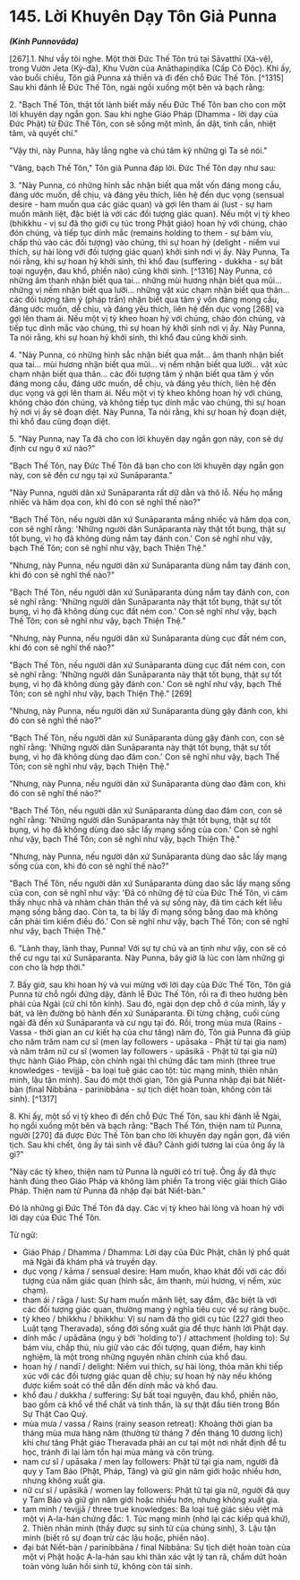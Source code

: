 # 145. Lời Khuyên Dạy Tôn Giả Punna
***(Kinh Punnovāda)***

[267].1. Như vầy tôi nghe. Một thời Đức Thế Tôn trú tại Sāvatthī (Xá-vệ), trong Vườn Jeta (Kỳ-đà), Khu Vườn của Anāthapiṇḍika (Cấp Cô Độc). Khi ấy, vào buổi chiều, Tôn giả Punna xả thiền và đi đến chỗ Đức Thế Tôn. [^1315] Sau khi đảnh lễ Đức Thế Tôn, ngài ngồi xuống một bên và bạch rằng:

2\. "Bạch Thế Tôn, thật tốt lành biết mấy nếu Đức Thế Tôn ban cho con một lời khuyên dạy ngắn gọn. Sau khi nghe Giáo Pháp (Dhamma - lời dạy của Đức Phật) từ Đức Thế Tôn, con sẽ sống một mình, ẩn dật, tinh cần, nhiệt tâm, và quyết chí."

"Vậy thì, này Punna, hãy lắng nghe và chú tâm kỹ những gì Ta sẽ nói."

"Vâng, bạch Thế Tôn," Tôn giả Punna đáp lời. Đức Thế Tôn dạy như sau:

3\. "Này Punna, có những hình sắc nhận biết qua mắt vốn đáng mong cầu, đáng ước muốn, dễ chịu, và đáng yêu thích, liên hệ đến dục vọng (sensual desire - ham muốn qua các giác quan) và gợi lên tham ái (lust - sự ham muốn mãnh liệt, đặc biệt là với các đối tượng giác quan). Nếu một vị tỳ kheo (bhikkhu - vị sư đã thọ giới cụ túc trong Phật giáo) hoan hỷ với chúng, chào đón chúng, và tiếp tục dính mắc (remains holding to them - sự bám víu, chấp thủ vào các đối tượng) vào chúng, thì sự hoan hỷ (delight - niềm vui thích, sự hài lòng với đối tượng giác quan) khởi sinh nơi vị ấy. Này Punna, Ta nói rằng, khi sự hoan hỷ khởi sinh, thì khổ đau (suffering - dukkha - sự bất toại nguyện, đau khổ, phiền não) cũng khởi sinh. [^1316] Này Punna, có những âm thanh nhận biết qua tai... những mùi hương nhận biết qua mũi... những vị nếm nhận biết qua lưỡi... những vật xúc chạm nhận biết qua thân... các đối tượng tâm ý (pháp trần) nhận biết qua tâm ý vốn đáng mong cầu, đáng ước muốn, dễ chịu, và đáng yêu thích, liên hệ đến dục vọng [268] và gợi lên tham ái. Nếu một vị tỳ kheo hoan hỷ với chúng, chào đón chúng, và tiếp tục dính mắc vào chúng, thì sự hoan hỷ khởi sinh nơi vị ấy. Này Punna, Ta nói rằng, khi sự hoan hỷ khởi sinh, thì khổ đau cũng khởi sinh.

4\. "Này Punna, có những hình sắc nhận biết qua mắt... âm thanh nhận biết qua tai... mùi hương nhận biết qua mũi... vị nếm nhận biết qua lưỡi... vật xúc chạm nhận biết qua thân... các đối tượng tâm ý nhận biết qua tâm ý vốn đáng mong cầu, đáng ước muốn, dễ chịu, và đáng yêu thích, liên hệ đến dục vọng và gợi lên tham ái. Nếu một vị tỳ kheo không hoan hỷ với chúng, không chào đón chúng, và không tiếp tục dính mắc vào chúng, thì sự hoan hỷ nơi vị ấy sẽ đoạn diệt. Này Punna, Ta nói rằng, khi sự hoan hỷ đoạn diệt, thì khổ đau cũng đoạn diệt.

5\. "Này Punna, nay Ta đã cho con lời khuyên dạy ngắn gọn này, con sẽ dự định cư ngụ ở xứ nào?"

"Bạch Thế Tôn, nay Đức Thế Tôn đã ban cho con lời khuyên dạy ngắn gọn này, con sẽ đến cư ngụ tại xứ Sunāparanta."

"Này Punna, người dân xứ Sunāparanta rất dữ dằn và thô lỗ. Nếu họ mắng nhiếc và hăm dọa con, khi đó con sẽ nghĩ thế nào?"

"Bạch Thế Tôn, nếu người dân xứ Sunāparanta mắng nhiếc và hăm dọa con, con sẽ nghĩ rằng: 'Những người dân Sunāparanta này thật tốt bụng, thật sự tốt bụng, vì họ đã không dùng nắm tay đánh con.' Con sẽ nghĩ như vậy, bạch Thế Tôn; con sẽ nghĩ như vậy, bạch Thiện Thệ."

"Nhưng, này Punna, nếu người dân xứ Sunāparanta dùng nắm tay đánh con, khi đó con sẽ nghĩ thế nào?"

"Bạch Thế Tôn, nếu người dân xứ Sunāparanta dùng nắm tay đánh con, con sẽ nghĩ rằng: 'Những người dân Sunāparanta này thật tốt bụng, thật sự tốt bụng, vì họ đã không dùng cục đất ném con.' Con sẽ nghĩ như vậy, bạch Thế Tôn; con sẽ nghĩ như vậy, bạch Thiện Thệ."

"Nhưng, này Punna, nếu người dân xứ Sunāparanta dùng cục đất ném con, khi đó con sẽ nghĩ thế nào?"

"Bạch Thế Tôn, nếu người dân xứ Sunāparanta dùng cục đất ném con, con sẽ nghĩ rằng: 'Những người dân Sunāparanta này thật tốt bụng, thật sự tốt bụng, vì họ đã không dùng gậy đánh con.' Con sẽ nghĩ như vậy, bạch Thế Tôn; con sẽ nghĩ như vậy, bạch Thiện Thệ." [269]

"Nhưng, này Punna, nếu người dân xứ Sunāparanta dùng gậy đánh con, khi đó con sẽ nghĩ thế nào?"

"Bạch Thế Tôn, nếu người dân xứ Sunāparanta dùng gậy đánh con, con sẽ nghĩ rằng: 'Những người dân Sunāparanta này thật tốt bụng, thật sự tốt bụng, vì họ đã không dùng dao đâm con.' Con sẽ nghĩ như vậy, bạch Thế Tôn; con sẽ nghĩ như vậy, bạch Thiện Thệ."

"Nhưng, này Punna, nếu người dân xứ Sunāparanta dùng dao đâm con, khi đó con sẽ nghĩ thế nào?"

"Bạch Thế Tôn, nếu người dân xứ Sunāparanta dùng dao đâm con, con sẽ nghĩ rằng: 'Những người dân Sunāparanta này thật tốt bụng, thật sự tốt bụng, vì họ đã không dùng dao sắc lấy mạng sống của con.' Con sẽ nghĩ như vậy, bạch Thế Tôn; con sẽ nghĩ như vậy, bạch Thiện Thệ."

"Nhưng, này Punna, nếu người dân xứ Sunāparanta dùng dao sắc lấy mạng sống của con, khi đó con sẽ nghĩ thế nào?"

"Bạch Thế Tôn, nếu người dân xứ Sunāparanta dùng dao sắc lấy mạng sống của con, con sẽ nghĩ như vậy: 'Đã có những đệ tử của Đức Thế Tôn, vì cảm thấy nhục nhã và nhàm chán thân thể và sự sống này, đã tìm cách kết liễu mạng sống bằng dao. Còn ta, ta bị lấy đi mạng sống bằng dao mà không cần phải tìm kiếm điều đó.' Con sẽ nghĩ như vậy, bạch Thế Tôn; con sẽ nghĩ như vậy, bạch Thiện Thệ."

6\. "Lành thay, lành thay, Punna! Với sự tự chủ và an tịnh như vậy, con sẽ có thể cư ngụ tại xứ Sunāparanta. Này Punna, bây giờ là lúc con làm những gì con cho là hợp thời."

7\. Bấy giờ, sau khi hoan hỷ và vui mừng với lời dạy của Đức Thế Tôn, Tôn giả Punna từ chỗ ngồi đứng dậy, đảnh lễ Đức Thế Tôn, rồi ra đi theo hướng bên phải của Ngài (cử chỉ tôn kính). Sau đó, ngài dọn dẹp chỗ ở của mình, lấy y bát, và lên đường bộ hành đến xứ Sunāparanta. Đi từng chặng, cuối cùng ngài đã đến xứ Sunāparanta và cư ngụ tại đó. Rồi, trong mùa mưa (Rains - Vassa - thời gian an cư kiết hạ của chư tăng) năm đó, Tôn giả Punna đã giúp cho năm trăm nam cư sĩ (men lay followers - upāsaka - Phật tử tại gia nam) và năm trăm nữ cư sĩ (women lay followers - upāsikā - Phật tử tại gia nữ) thực hành Giáo Pháp, còn chính ngài thì chứng đắc tam minh (three true knowledges - tevijjā - ba loại tuệ giác cao tột: túc mạng minh, thiên nhãn minh, lậu tận minh). Sau đó một thời gian, Tôn giả Punna nhập đại bát Niết-bàn (final Nibbāna - parinibbāna - sự tịch diệt hoàn toàn, không còn tái sinh). [^1317]

8\. Khi ấy, một số vị tỳ kheo đi đến chỗ Đức Thế Tôn, sau khi đảnh lễ Ngài, họ ngồi xuống một bên và bạch rằng: "Bạch Thế Tôn, thiện nam tử Punna, người [270] đã được Đức Thế Tôn ban cho lời khuyên dạy ngắn gọn, đã viên tịch. Sau khi chết, ông ấy tái sinh về đâu? Cảnh giới tương lai của ông ấy là gì?"

"Này các tỳ kheo, thiện nam tử Punna là người có trí tuệ. Ông ấy đã thực hành đúng theo Giáo Pháp và không làm phiền Ta trong việc giải thích Giáo Pháp. Thiện nam tử Punna đã nhập đại bát Niết-bàn."

Đó là những gì Đức Thế Tôn đã dạy. Các vị tỳ kheo hài lòng và hoan hỷ với lời dạy của Đức Thế Tôn.

<!--pg-->
Từ ngữ:
- Giáo Pháp / Dhamma / Dhamma: Lời dạy của Đức Phật, chân lý phổ quát mà Ngài đã khám phá và truyền dạy.
- dục vọng / kāma / sensual desire: Ham muốn, khao khát đối với các đối tượng của năm giác quan (hình sắc, âm thanh, mùi hương, vị nếm, xúc chạm).
- tham ái / rāga / lust: Sự ham muốn mãnh liệt, say đắm, đặc biệt là với các đối tượng giác quan, thường mang ý nghĩa tiêu cực về sự ràng buộc.
- tỳ kheo / bhikkhu / bhikkhu: Vị sư nam đã thọ giới cụ túc (227 giới theo Luật tạng Theravada), sống đời sống xuất gia để thực hành lời Phật dạy.
- dính mắc / upādāna (ngụ ý bởi 'holding to') / attachment (holding to): Sự bám víu, chấp thủ, níu giữ vào các đối tượng, quan điểm, hay kinh nghiệm, là một trong những nguyên nhân chính của khổ đau.
- hoan hỷ / nandī / delight: Niềm vui thích, sự hài lòng, thỏa mãn khi tiếp xúc với các đối tượng giác quan dễ chịu; sự hoan hỷ này nếu không được kiểm soát có thể dẫn đến dính mắc và khổ đau.
- khổ đau / dukkha / suffering: Sự bất toại nguyện, đau khổ, phiền não, bao gồm cả khổ về thể chất và tinh thần, là sự thật đầu tiên trong Bốn Sự Thật Cao Quý.
- mùa mưa / vassa / Rains (rainy season retreat): Khoảng thời gian ba tháng mùa mưa hàng năm (thường từ tháng 7 đến tháng 10 dương lịch) khi chư tăng Phật giáo Theravada phải an cư tại một nơi nhất định để tu học, tránh đi lại làm tổn hại mùa màng và côn trùng.
- nam cư sĩ / upāsaka / men lay followers: Phật tử tại gia nam, người đã quy y Tam Bảo (Phật, Pháp, Tăng) và giữ gìn năm giới hoặc nhiều hơn, nhưng không xuất gia.
- nữ cư sĩ / upāsikā / women lay followers: Phật tử tại gia nữ, người đã quy y Tam Bảo và giữ gìn năm giới hoặc nhiều hơn, nhưng không xuất gia.
- tam minh / tevijjā / three true knowledges: Ba loại tuệ giác siêu việt mà một vị A-la-hán chứng đắc: 1. Túc mạng minh (nhớ lại các kiếp quá khứ), 2. Thiên nhãn minh (thấy được sự sinh tử của chúng sinh), 3. Lậu tận minh (biết rõ sự đoạn trừ các lậu hoặc, phiền não).
- đại bát Niết-bàn / parinibbāna / final Nibbāna: Sự tịch diệt hoàn toàn của một vị Phật hoặc A-la-hán sau khi thân xác vật lý tan rã, chấm dứt hoàn toàn vòng luân hồi sinh tử, không còn tái sinh.